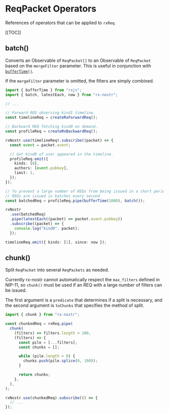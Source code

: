 # ReqPacket Operators

References of operators that can be applied to `rxReq`.

[[TOC]]

## batch()

Converts an Observable of `ReqPacket[]` to an Observable of `ReqPacket` based on the `mergeFilter` parameter. This is useful in conjunction with [`bufferTime()`](https://rxjs.dev/api/operators/bufferTime).

If the `mergeFilter` parameter is omitted, the filters are simply combined.

```ts
import { bufferTime } from "rxjs";
import { batch, latestEach, now } from "rx-nostr";

// ...

// Forward REQ observing kind1 timeline.
const timelineReq = createRxForwardReq();

// Backward REQ fetching kind0 on demand.
const profileReq = createRxBackwardReq();

rxNostr.use(timelineReq).subscribe((packet) => {
  const event = packet.event;

  // Get kind0 of user appeared in the timeline.
  profileReq.emit({
    kinds: [0],
    authors: [event.pubkey],
    limit: 1,
  });
});

// To prevent a large number of REQs from being issued in a short period of time,
// REQs are issued in batches every second
const batchedReq = profileReq.pipe(bufferTime(1000), batch());

rxNostr
  .use(batchedReq)
  .pipe(latestEach((packet) => packet.event.pubkey))
  .subscribe((packet) => {
    console.log("kind0", packet);
  });

timelineReq.emit({ kinds: [1], since: now });
```

## chunk()

Split `ReqPacket` into several `ReqPackets` as needed.

Currently rx-nostr cannot automatically respect the `max_filters` defined in NIP-11, so `chunk()` must be used if an REQ with a large number of filters can be issued.

The first argument is a `predicate` that determines if a split is necessary, and the second argument is `toChunks` that specifies the method of split.

```ts
import { chunk } from "rx-nostr";

const chunkedReq = rxReq.pipe(
  chunk(
    (filters) => filters.length > 100,
    (filters) => {
      const pile = [...filters];
      const chunks = [];

      while (pile.length > 0) {
        chunks.push(pile.splice(0, 100));
      }

      return chunks;
    },
  ),
);

rxNostr.use(chunkedReq).subscribe(() => {
  // ...
});
```
